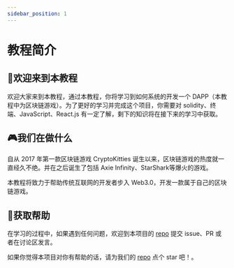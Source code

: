 ```yaml
---
sidebar_position: 1
---
```


# 教程简介

## 👋欢迎来到本教程

欢迎大家来到本教程，通过本教程，你将学习到如何系统的开发一个 DAPP（本教程中为区块链游戏）。为了更好的学习并完成这个项目，你需要对 solidity、终端、JavaScript、React.js 有一定了解，剩下的知识将在接下来的学习中获取。

## 🎮我们在做什么

自从 2017 年第一款区块链游戏 CryptoKitties 诞生以来，区块链游戏的热度就一直经久不绝。并在之后诞生了包括 Axie Infinity、StarShark等爆火的游戏。

本教程将致力于帮助传统互联网的开发者步入 Web3.0，开发一款属于自己的区块链游戏。

## 💪获取帮助

在学习的过程中，如果遇到任何问题，欢迎到本项目的 [repo](https://github.com/iCatGame/tutorial) 提交 issue、PR 或者在讨论区发言。

如果你觉得本项目对你有帮助的话，请为我们的 [repo](https://github.com/iCatGame/tutorial) 点个 star 吧！。